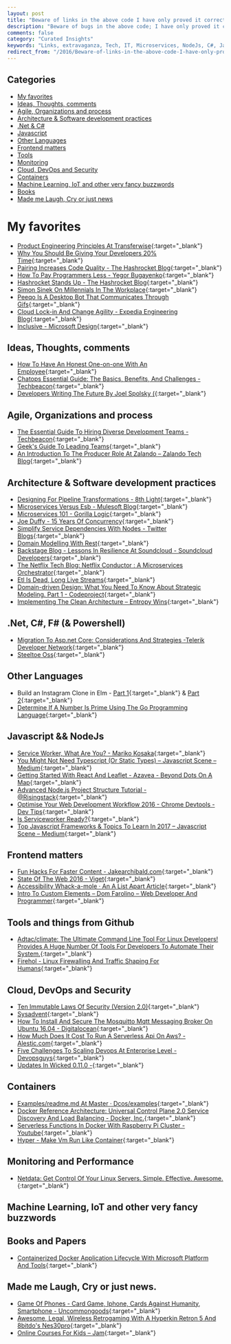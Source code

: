 ```yaml
---
layout: post
title: "Beware of links in the above code I have only proved it correct not tried it"
description: "Beware of bugs in the above code; I have only proved it correct, not tried it.- Donald E. Knuth."
comments: false
category: "Curated Insights"
keywords: "Links, extravaganza, Tech, IT, Microservices, NodeJs, C#, Javascript, Solution architecture"
redirect_from: "/2016/Beware-of-links-in-the-above-code-I-have-only-proved-it-correct-not-tried-it/"
---
```


## Categories ##
* [My favorites](#favorites)
* [Ideas, Thoughts, comments](#ideas)
* [Agile, Organizations and process](#agile)
* [Architecture & Software development practices](#development)
* [.Net & C#](#net)
* [Javascript](#javascript)
* [Other Languages](#polygloting)
* [Frontend matters](#web)
* [Tools](#tools)
* [Monitoring](#monitoring)
* [Cloud, DevOps and Security](#devops)
* [Containers](#containers)
* [Machine Learning, IoT and other very fancy buzzwords](#iot)
* [Books](#books)
* [Made me Laugh, Cry or just news](#news)

# My favorites<a name="favorites"></a> #
* [Product Engineering Principles At Transferwise](http://tech.transferwise.com/product-engineering-principles-transferwise/){:target="_blank"}
* [Why You Should Be Giving Your Developers 20% Time](https://blog.tighten.co/give-your-developers-20-percent-time){:target="_blank"}
* [Pairing Increases Code Quality - The Hashrocket Blog](https://hashrocket.com/blog/posts/pairing-is-caring-about-code-quality){:target="_blank"}
* [How To Pay Programmers Less - Yegor Bugayenko](http://www.yegor256.com/2016/12/06/how-to-pay-programmers-less.html){:target="_blank"}
* [Hashrocket Stands Up - The Hashrocket Blog](https://hashrocket.com/blog/posts/hashrocket-stands-up){:target="_blank"}
* [Simon Sinek On Millennials In The Workplace](https://www.youtube.com/watch?v=hER0Qp6QJNU){:target="_blank"}
* [Peeqo Is A Desktop Bot That Communicates Through Gifs](https://blog.arduino.cc/2016/12/08/peeqo-is-a-desktop-bot-that-communicates-through-gifs/){:target="_blank"}
* [Cloud Lock-in And Change Agility - Expedia Engineering Blog](https://techblog.expedia.com/2016/12/11/cloud-lock-in-and-change-agility/){:target="_blank"}
* [Inclusive - Microsoft Design](https://www.microsoft.com/en-us/design/inclusive){:target="_blank"}

## Ideas, Thoughts, comments <a name="ideas"></a> ##
* [How To Have An Honest One-on-one With An Employee](https://m.signalvnoise.com/how-to-have-an-honest-one-on-one-with-an-employee-24bbddeb0f47#.x2bh6hbw8){:target="_blank"}
* [Chatops Essential Guide: The Basics, Benefits, And Challenges - Techbeacon](http://techbeacon.com/chatops-essential-guide-basics-benefits-challenges){:target="_blank"}
* [Developers Writing The Future By Joel Spolsky (](https://www.youtube.com/watch?v=AGyIbZotKlk){:target="_blank"}

## Agile, Organizations and process<a name="agile"></a> ##
* [The Essential Guide To Hiring Diverse Development Teams - Techbeacon](http://techbeacon.com/essential-guide-hiring-diverse-development-teams){:target="_blank"}
* [Geek's Guide To Leading Teams](http://www.slideshare.net/thekua/geeks-guide-to-leading-teams-54638430){:target="_blank"}
* [An Introduction To The Producer Role At Zalando – Zalando Tech Blog](https://tech.zalando.com/blog/an-introduction-to-the-producer-role-at-zalando/){:target="_blank"}

## Architecture & Software development practices <a name="development"></a> ##
* [Designing For Pipeline Transformations - 8th Light](https://8thlight.com/blog/damon-kelley/2016/12/07/designing-for-pipeline-transformations.html){:target="_blank"}
* [Microservices Versus Esb - Mulesoft Blog](http://blogs.mulesoft.com/dev/microservices-dev/microservices-versus-esb/){:target="_blank"}
* [Microservices 101 - Gorilla Logic](https://gorillalogic.com/blog/microservices-101/){:target="_blank"}
* [Joe Duffy - 15 Years Of Concurrency](http://joeduffyblog.com/2016/11/30/15-years-of-concurrency/){:target="_blank"}
* [Simplify Service Dependencies With Nodes - Twitter Blogs](https://blog.twitter.com/2016/simplify-service-dependencies-with-nodes){:target="_blank"}
* [Domain Modelling With Rest](http://blog.ploeh.dk/2016/12/07/domain-modelling-with-rest/){:target="_blank"}
* [Backstage Blog - Lessons In Resilience At Soundcloud - Soundcloud Developers](https://developers.soundcloud.com/blog/lessons-in-resilience-at-SoundCloud){:target="_blank"}
* [The Netflix Tech Blog: Netflix Conductor : A Microservices Orchestrator](http://techblog.netflix.com/2016/12/netflix-conductor-microservices.html){:target="_blank"}
* [Etl Is Dead, Long Live Streams](https://www.infoq.com/presentations/etl-streams){:target="_blank"}
* [Domain-driven Design: What You Need To Know About Strategic Modeling. Part 1 - Codeproject](https://www.codeproject.com/Articles/1158628/Domain-Driven-Design-What-You-Need-to-Know-About-S?__s=amwwwz5judsp1dsfgko7){:target="_blank"}
* [Implementing The Clean Architecture – Entropy Wins](https://www.entropywins.wtf/blog/2016/11/24/implementing-the-clean-architecture/?__s=amwwwz5judsp1dsfgko7){:target="_blank"}

## **.Net, C#, F# (& Powershell)**  <a name="net"></a> ##
* [Migration To Asp.net Core: Considerations And Strategies -Telerik Developer Network](http://developer.telerik.com/topics/net/migration-asp-net-core-considerations-strategies/){:target="_blank"}
* [Steeltoe Oss](https://github.com/steeltoeoss){:target="_blank"}

## Other Languages  <a name="polygloting"></a> ##
* Build an Instagram Clone in Elm - [Part 1](https://www.codementor.io/rudolfolah/tutorials/build-instagram-clone-in-elm-instaelm-part-1-krkwt54gl){:target="_blank"} & [Part 2](https://www.codementor.io/rudolfolah/tutorials/build-an-instagram-clone-in-elm-instaelm-part-2-ob8jxfqgl){:target="_blank"}
* [Determine If A Number Is Prime Using The Go Programming Language](https://www.thepolyglotdeveloper.com/2016/12/determine-number-prime-using-golang/){:target="_blank"}

## Javascript && NodeJs <a name="javascript"></a><a name="nodejs"></a> ##
* [Service Worker, What Are You? - Mariko Kosaka](http://kosamari.com/notes/Service-Worker-what-are-you){:target="_blank"}
* [You Might Not Need Typescript (Or Static Types) – Javascript Scene – Medium](https://medium.com/javascript-scene/you-might-not-need-typescript-or-static-types-aa7cb670a77b#.3wb4wlp5t){:target="_blank"}
* [Getting Started With React And Leaflet - Azavea - Beyond Dots On A Map](https://www.azavea.com/blog/2016/12/05/getting-started-with-react-and-leaflet/){:target="_blank"}
* [Advanced Node.js Project Structure Tutorial - @Risingstack](https://blog.risingstack.com/node-js-project-structure-tutorial-node-js-at-scale/){:target="_blank"}
* [Optimise Your Web Development Workflow 2016 - Chrome Devtools - Dev Tips](https://umaar.com/dev-tips/125-optimise-web-dev-workflow/){:target="_blank"}
* [Is Serviceworker Ready?](https://jakearchibald.github.io/isserviceworkerready/index.html){:target="_blank"}
* [Top Javascript Frameworks & Topics To Learn In 2017 – Javascript Scene – Medium](https://medium.com/javascript-scene/top-javascript-frameworks-topics-to-learn-in-2017-700a397b711#.3frwatxay){:target="_blank"}

## Frontend matters <a name="web"></a> ##
* [Fun Hacks For Faster Content - Jakearchibald.com](https://jakearchibald.com/2016/fun-hacks-faster-content/){:target="_blank"}
* [State Of The Web 2016 - Viget](https://www.viget.com/articles/state-of-the-web-2016){:target="_blank"}
* [Accessibility Whack-a-mole · An A List Apart Article](http://alistapart.com/article/accessibility-whack-a-mole){:target="_blank"}
* [Intro To Custom Elements – Dom Farolino – Web Developer And Programmer](https://chinocode.com/Intro-To-Custom-Elements/){:target="_blank"} 

## Tools and things from Github <a name="tools"></a> ##
* [Adtac/climate: The Ultimate Command Line Tool For Linux Developers! Provides A Huge Number Of Tools For Developers To Automate Their System.](https://github.com/adtac/climate){:target="_blank"}
* [Firehol - Linux Firewalling And Traffic Shaping For Humans](http://firehol.org/){:target="_blank"}

## Cloud, DevOps and Security<a name="devops"></a> ##
* [Ten Immutable Laws Of Security (Version 2.0)](https://technet.microsoft.com/en-us/library/hh278941.aspx){:target="_blank"}
* [Sysadvent](http://sysadvent.blogspot.dk/){:target="_blank"}
* [How To Install And Secure The Mosquitto Mqtt Messaging Broker On Ubuntu 16.04 - Digitalocean](https://www.digitalocean.com/community/tutorials/how-to-install-and-secure-the-mosquitto-mqtt-messaging-broker-on-ubuntu-16-04){:target="_blank"}
* [How Much Does It Cost To Run A Serverless Api On Aws? - Alestic.com](https://alestic.com/2016/12/aws-invoice-example/){:target="_blank"}
* [Five Challenges To Scaling Devops At Enterprise Level - Devopsguys](https://www.devopsguys.com/2016/12/12/five-challenges-to-scaling-devops-at-enterprise-level/){:target="_blank"}
* [Updates In Wicked 0.11.0 -](http://dev.haufe.com/updates-in-wicked-0-11/){:target="_blank"}

## Containers <a name="containers"></a> ##
* [Examples/readme.md At Master · Dcos/examples](https://github.com/dcos/examples/blob/master/README.md){:target="_blank"}
* [Docker Reference Architecture: Universal Control Plane 2.0 Service Discovery And Load Balancing - Docker, Inc.](https://success.docker.com/Datacenter/Apply/Docker_Reference_Architecture%3A_Universal_Control_Plane_2.0_Service_Discovery_and_Load_Balancing){:target="_blank"}
* [Serverless Functions In Docker With Raspberry Pi Cluster - Youtube](https://www.youtube.com/watch?v=BQP67FWF1P8){:target="_blank"}
* [Hyper - Make Vm Run Like Container](https://hypercontainer.io/){:target="_blank"}

## Monitoring and Performance <a name="monitoring"></a> ##
* [Netdata: Get Control Of Your Linux Servers. Simple. Effective. Awesome.](http://my-netdata.io/){:target="_blank"}

## Machine Learning, IoT and other very fancy buzzwords <a name="iot"></a> ##

## Books and Papers<a name="books"></a> ##
* [Containerized Docker Application Lifecycle With Microsoft Platform And Tools](https://buildazure.com/2016/12/07/free-ebook-containerized-docker-application-lifecycle-with-microsoft-platform-and-tools/){:target="_blank"}

## Made me Laugh, Cry or just news. <a name="news"></a> ##
* [Game Of Phones - Card Game, Iphone, Cards Against Humanity, Smartphone - Uncommongoods](http://www.uncommongoods.com/product/game-of-phones){:target="_blank"}
* [Awesome, Legal, Wireless Retrogaming With A Hyperkin Retron 5 And 8bitdo's Nes30pro](http://www.hanselman.com/blog/AwesomeLegalWirelessRetrogamingWithAHyperkinRetron5And8bitdosNes30pro.aspx){:target="_blank"}
* [Online Courses For Kids – Jam](https://jam.com/){:target="_blank"}
